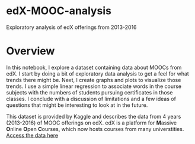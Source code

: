 # edX-MOOC-analysis
Exploratory analysis of edX offerings from 2013-2016

# Overview
In this notebook, I explore a dataset containing data about MOOCs from edX. I start by doing a bit of exploratory data analysis to get a feel for what trends there might be. Next, I create graphs and plots to visualize those trends. I use a simple linear regression to associate words in the course subjects with the numbers of students pursuing certificates in those classes. I conclude with a discussion of limitations and a few ideas of questions that might be interesting to look at in the future.

This dataset is provided by Kaggle and describes the data from 4 years (2013-2016) of MOOC offerings on edX. edX is a platform for **M**assive **O**nline **O**pen **C**ourses, which now hosts courses from many universtities.
[Access the data here](https://www.kaggle.com/edx/course-study)
